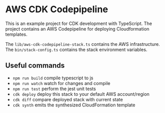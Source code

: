# AWS CDK Codepipeline

This is an example project for CDK development with TypeScript.
The project contains an AWS Codepipeline for deploying Cloudformation templates.

The `lib/aws-cdk-codepipeline-stack.ts` contains the AWS infrastructure.
The `bin/stack-config.ts` contains the stack environment variables.

## Useful commands

* `npm run build`   compile typescript to js
* `npm run watch`   watch for changes and compile
* `npm run test`    perform the jest unit tests
* `cdk deploy`      deploy this stack to your default AWS account/region
* `cdk diff`        compare deployed stack with current state
* `cdk synth`       emits the synthesized CloudFormation template

